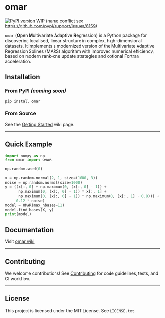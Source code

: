 # omar

[![PyPI version](https://badge.fury.io/py/omar.svg)](https://badge.fury.io/py/omar) WIP (name conflict see https://github.com/pypi/support/issues/6159)

`omar` (**O**pen **M**ultivariate **A**daptive **R**egression) is a Python package for discovering localised, linear structure in complex, high-dimensional datasets. It implements a modernized version of the Multivariate Adaptive Regression Splines (MARS) algorithm with improved numerical efficiency, based on modern rank-one update strategies and optional Fortran acceleration.

## Installation

### From PyPI *(coming soon)*

```bash
pip install omar
```

### From Source

See the [Getting Started](https://github.com/Helge-Stein-Group/omar/wiki/Getting-Started) wiki page.

---

## Quick Example

```python
import numpy as np
from omar import OMAR

np.random.seed(0)

x = np.random.normal(2, 1, size=(1000, 3))
noise = np.random.normal(size=1000)
y = ((x[:, 0] + np.maximum(0, (x[:, 0] - 1)) +
      np.maximum(0, (x[:, 0] - 1)) * x[:, 1] +
      np.maximum(0, (x[:, 0] - 1)) * np.maximum(0, (x[:, 1] - 0.8))) +
     0.12 * noise)
model = OMAR(max_nbases=11)
model.find_bases(X, y)
print(model)
```
## Documentation

Visit [omar wiki](https://github.com/Helge-Stein-Group/omar/wiki)

---

## Contributing

We welcome contributions! See [Contributing](https://github.com/Helge-Stein-Group/omar/wiki/Contributing) for code guidelines, tests, and CI workflow.

---



## License

This project is licensed under the MIT License. See `LICENSE.txt`.
